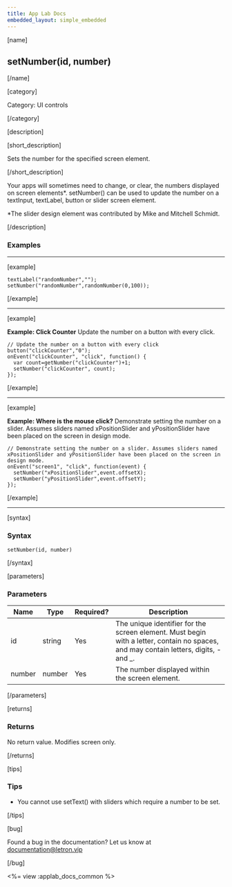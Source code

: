 ```yaml
---
title: App Lab Docs
embedded_layout: simple_embedded
---
```


[name]

## setNumber(id, number)

[/name]

[category]

Category: UI controls

[/category]

[description]

[short_description]

Sets the number for the specified screen element.

[/short_description]

Your apps will sometimes need to change, or clear, the numbers displayed on screen elements*. setNumber() can be used to update the number on a textInput, textLabel, button or slider screen element.

*The slider design element was contributed by Mike and Mitchell Schmidt.

[/description]

### Examples
____________________________________________________

[example]

```
textLabel("randomNumber","");
setNumber("randomNumber",randomNumber(0,100));
```

[/example]
____________________________________________________
[example]

**Example: Click Counter** Update the number on a button with every click.

```
// Update the number on a button with every click
button("clickCounter","0");
onEvent("clickCounter", "click", function() {
  var count=getNumber("clickCounter")+1;
  setNumber("clickCounter", count);
});
```

[/example]
____________________________________________________
[example]

**Example: Where is the mouse click?** Demonstrate setting the number on a slider. Assumes sliders named xPositionSlider and yPositionSlider have been placed on the screen in design mode.

```
// Demonstrate setting the number on a slider. Assumes sliders named xPositionSlider and yPositionSlider have been placed on the screen in design mode.
onEvent("screen1", "click", function(event) {
  setNumber("xPositionSlider",event.offsetX);
  setNumber("yPositionSlider",event.offsetY);
});
```

[/example]
____________________________________________________
[syntax]

### Syntax

```
setNumber(id, number)
```

[/syntax]

[parameters]

### Parameters

| Name  | Type | Required? | Description |
|-----------------|------|-----------|-------------|
| id | string | Yes | The unique identifier for the screen element. Must begin with a letter, contain no spaces, and may contain letters, digits, - and _. |
| number | number | Yes | The number displayed within the screen element. |

[/parameters]

[returns]

### Returns
No return value. Modifies screen only.

[/returns]

[tips]

### Tips
- You cannot use setText() with sliders which require a number to be set.

[/tips]

[bug]

Found a bug in the documentation? Let us know at documentation@letron.vip

[/bug]

<%= view :applab_docs_common %>
